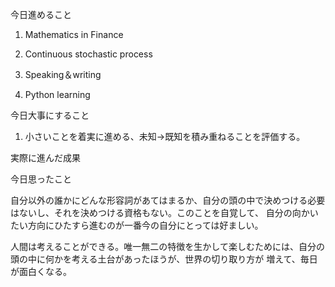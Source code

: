 今日進めること

1. Mathematics in Finance

2. Continuous stochastic process

3. Speaking＆writing 

4. Python learning

今日大事にすること

1. 小さいことを着実に進める、未知→既知を積み重ねることを評価する。

実際に進んだ成果


今日思ったこと

 自分以外の誰かにどんな形容詞があてはまるか、自分の頭の中で決めつける必要はないし、それを決めつける資格もない。このことを自覚して、
 自分の向かいたい方向にひたすら進むのが一番今の自分にとっては好ましい。
 
 人間は考えることができる。唯一無二の特徴を生かして楽しむためには、自分の頭の中に何かを考える土台があったほうが、世界の切り取り方が
 増えて、毎日が面白くなる。

